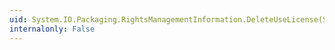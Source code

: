 ```yaml
---
uid: System.IO.Packaging.RightsManagementInformation.DeleteUseLicense(System.Security.RightsManagement.ContentUser)
internalonly: False
---
```

